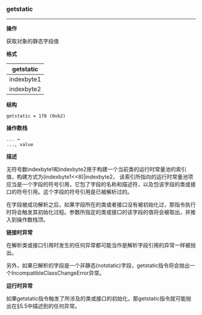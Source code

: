 ### getstatic

----

**操作**

获取对象的静态字段值

**格式**

|getstatic|
|--------|
|indexbyte1|
|indexbyte2|

**结构**
```
getstatic = 178 (0xb2)
```

**操作数栈**
```
... →
..., value
```

**描述**

无符号数indexbyte1和indexbyte2用于构建一个当前类的运行时常量池的索引值，构建方式为(indexbyte1<<8)|indexbyte2，
该索引所指向的运行时常量池项应当是一个字段的符号引用，它包了字段的名称和描述符，以及包该字段的类或接口的符号引用。这个字段的符号引用是已被解析过的。

在字段被成功解析之后，如果字段所在的类或者接口没有被初始化过，那指令执行时将会触发其初始化过程。参数所指定的类或接口的该字段的值将会被取出，并推入到操作数栈顶。

**链接时异常**

在解析类或接口引用时发生的任何异常都可能当作是解析字段引用的异常一样被抛出。

另外，如果已解析的字段是一个非静态(notstatic)字段，getstatic指令将会抛出一个IncompatibleClassChangeError异常。


**运行时异常**

如果getstatic指令触发了所涉及的类或接口的初始化，那getstatic指令就可能抛出在§5.5中描述到的任何异常。

